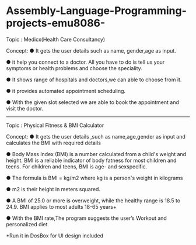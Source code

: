 # Assembly-Language-Programming-projects-emu8086-

Topic : Medicx(Health Care Consultancy)

Concept:
●	It gets the user details such as name, gender,age as input.

●	it help you connect to a doctor. All you have to do is tell us your symptoms or health problems and choose the speciality.

●	It shows range of hospitals and doctors,we can able to choose from it.

●	it provides automated appointment scheduling.

●	With the given slot selected we are able to book the appointment and visit the doctor.

----------------------------------------------------------------------------------------------------------------------------

Topic : Physical Fitness & BMI Calculator

Concept:
●	It gets the user details ,such as name,age,gender as input and calculates the BMI with required details

●	Body Mass Index (BMI) is a number calculated from a child's weight and height. BMI is a reliable indicator of body fatness for most children and teens. For children and teens, BMI is age- and sexspecific.

●	The formula is BMI = kg/m2 where kg is a person's weight in kilograms

●	 m2 is their height in meters squared.

●	 A BMI of 25.0 or more is overweight, while the healthy range is 18.5 to 24.9. BMI applies to most adults 18-65 years+

●	With the BMI rate,The program suggests the user’s Workout and personalized diet

*Run it in DosBox for UI design included
